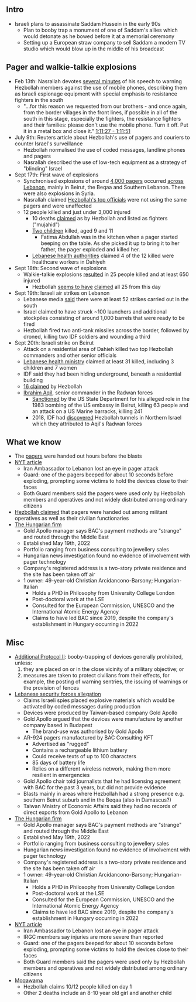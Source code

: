 ## Intro 
- Israeli plans to assassinate Saddam Hussein in the early 90s 
	- Plan to booby trap a monument of one of Saddam's allies which would detonate as he bowed before it at a memorial ceremony 
	- Setting up a European straw company to sell Saddam a modern TV studio which would blow up in the middle of his broadcast 
## Pager and walkie-talkie explosions 
- Feb 13th: Nasrallah devotes [several minutes](https://youtu.be/z5isHpf60Hw?si=1k8d408d8xhU-0wG&t=4207) of his speech to warning Hezbollah members against the use of mobile phones, describing them as Israeli espionage equipment with special emphasis to resistance fighters in the south 
	- "...for this reason we requested from our brothers - and once again, from the border villages in the front lines, if possible in all of the south in this stage, especially the fighters, the resistance fighters and their families: please don't use the mobile phone. Turn it off. Put it in a metal box and close it." [1:11:27 - 1:11:51](https://youtu.be/z5isHpf60Hw?si=kv2iURANplS-gxbi&t=4287)
- July 9th: Reuters article about Hezbollah's use of pagers and couriers to counter Israel's surveillance 
	- Hezbollah normalised the use of coded messages, landline phones and pagers 
	- Nasrallah described the use of low-tech equipment as a strategy of "blinding" Israel 
- Sept 17th: First wave of explosions
	- Synchronised explosions of around [4,000 pagers](https://news.sky.com/story/hezbollah-leader-accuses-israel-of-targeting-5000-people-in-two-minutes-as-he-admits-lebanon-blasts-are-unprecedented-blow-13217867) occurred [across Lebanon](https://www.bbc.co.uk/news/articles/cz04m913m49o), mainly in Beirut, the Beqaa and Southern Lebanon. There were also explosions in Syria. 
	- Nasrallah claimed [Hezbollah's top officials](https://news.sky.com/story/hezbollah-leader-accuses-israel-of-targeting-5000-people-in-two-minutes-as-he-admits-lebanon-blasts-are-unprecedented-blow-13217867) were not using the same pagers and were unaffected
	- 12 people killed and just under 3,000 injured 
		- 10 deaths [claimed](https://moqawama.news/essaydetails.php?eid=38581&cid=537) as by Hezbollah and listed as fighters ("mujahid")
		- [Two children](https://www.nytimes.com/2024/09/18/world/middleeast/lebanon-funeral-pager-attack.html) killed, aged 9 and 11
			- Fatima Abdullah was in the kitchen when a pager started beeping on the table. As she picked it up to bring it to her father, the pager exploded and killed her. 
		- [Lebanese health authorities](https://www.bbc.co.uk/news/articles/cx2kn10xxldo) claimed 4 of the 12 killed were healthcare workers in Dahiyeh
- Sept 18th: Second wave of explosions 
	- Walkie-talkie explosions [resulted](https://archive.ph/Tdypt#selection-1493.212-1493.230) in 25 people killed and at least 650 injured 
		- Hezbollah [seems to have](https://moqawama.news/essaydetails.php?eid=38592&cid=537) [claimed](https://moqawama.news/essaydetails.php?eid=38593&cid=537) all 25 from this day 
- Sept 19th: Israeli air strikes on Lebanon 
	- Lebanese media [said](https://www.bbc.co.uk/news/articles/cwyl8v1z1zeo) there were at least 52 strikes carried out in the south 
	- Israel claimed to have struck ~100 launchers and additional stockpiles consisting of around 1,000 barrels that were ready to be fired  
	- Hezbollah fired two anti-tank missiles across the border, followed by droned, killing two IDF soldiers and wounding a third 
- Sept 20th: Israeli strike on Beirut 
	- Attack on a residential area of Dahieh killed two top Hezbollah commanders and other senior officials 
	- [Lebanese health ministry](https://www.bbc.co.uk/news/articles/c5y9wyy9pr2o) claimed at least 31 killed, including 3 children and 7 women 
	- IDF said they had been hiding underground, beneath a residential building 
	- [16 claimed](https://moqawama.news/essaydetails.php?eid=38606&cid=537) by Hezbollah 
	- [Ibrahim Aqil](https://www.bbc.co.uk/news/articles/c5y9wyy9pr2o), senior commander in the Radwan forces 
		- [Sanctioned](https://news.sky.com/story/top-hezbollah-commander-killed-in-israeli-strike-on-beirut-sources-tell-reuters-13218490) by the US State Department for his alleged role in the 1983 bombing of the US embassy in Beirut, killing 63 people and an attack on a US Marine barracks, killing 241
		- 2018, IDF had [discovered](https://www.bbc.co.uk/news/world-middle-east-46437629) Hezbollah tunnels in Northern Israel which they attributed to Aqil's Radwan forces 
## What we know 
- The [pagers](https://archive.ph/Tdypt#selection-1493.212-1493.230) were handed out hours before the blasts 
- [NYT article](https://www.nytimes.com/2024/09/18/world/middleeast/iran-ambassador-mojtaba-amini-pager-attack.html?smid=nytcore-ios-share&referringSource=articleShare&sgrp=c-cb&ngrp=mnp&pvid=DF38A8BC-858D-451B-BBE4-843F1523841B) 
	- Iran Ambassador to Lebanon lost an eye in pager attack 
	- Guard: one of the pagers beeped for about 10 seconds before exploding, prompting some victims to hold the devices close to their faces 
	- Both Guard members said the pagers were used only by Hezbollah members and operatives and not widely distributed among ordinary citizens 
- [Hezbollah claimed](https://www.npr.org/2024/09/18/g-s1-23577/pagers-devices-explode-hezbollah-lebanon-israel?t&utm_source=perplexity) that pagers were handed out among militant operatives as well as their civilian functionaries 
- [The Hungarian firm](https://www.israelhayom.com/2024/09/18/did-israel-use-this-hungarian-company-for-its-alleged-hezbollah-pager-bombs/)
	- Gold Apollo manager says BAC's payment methods are "strange" and routed through the Middle East 
	- Established May 19th, 2022
	- Portfolio ranging from business consulting to jewellery sales 
	- Hungarian news investigation found no evidence of involvement with pager technology 
	- Company's registered address is a two-story private residence and the site has been taken off air
	- 1 owner: 49-year-old Christian Arcidancono-Barsony; Hungarian-Italian 
		- Holds a PHD in Philosophy from University College London
		- Post-doctoral work at the LSE 
		- Consulted for the European Commission, UNESCO and the International Atomic Energy Agency 
		- Claims to have led BAC since 2019, despite the company's establishment in Hungary occurring in 2022
## Misc 
- [Additional Protocol II](https://treaties.un.org/doc/Treaties/1996/05/19960503%2001-38%20AM/Ch_XXVI_02_bp.pdf): booby-trapping of devices generally prohibited, unless: 
	1. they are placed on or in the close vicinity of a military objective; or 
	2. measures are taken to protect civilians from their effects, for example, the posting of warning sentries, the issuing of warnings or the provision of fences 
- [Lebanese security forces allegation](https://www.france24.com/en/middle-east/20240918-israel-planted-5-000-pager-explosives-months-before-deadly-blasts-lebanese-security-sources-say) 
	- Claims Israeli spies placed explosive materials which would be activated by coded messages during production 
	- Devices were produced by Taiwan-based company Gold Apollo
	- Gold Apollo argued that the devices were manufacture by another company based in Budapest 
		- The brand-use was authorised by Gold Apollo 
	- AR-924 pagers manufactured by BAC Consulting KFT
		- Advertised as "rugged" 
		- Contains a rechargeable lithium battery
		- Could receive texts of up to 100 characters 
		- 85 days of battery life 
		- Relies on a different wireless network, making them more resilient in emergencies 
	- Gold Apollo chair told journalists that he had licensing agreement with BAC for the past 3 years, but did not provide evidence 
	- Blasts mainly in areas where Hezbollah had a strong presence e.g. southern Beirut suburb and in the Beqaa (also in Damascus?) 
	- Taiwan Mnistry of Economic Affairs said they had no records of direct exports from Gold Apollo to Lebanon 
- [The Hungarian firm](https://www.israelhayom.com/2024/09/18/did-israel-use-this-hungarian-company-for-its-alleged-hezbollah-pager-bombs/)
	- Gold Apollo manager says BAC's payment methods are "strange" and routed through the Middle East 
	- Established May 19th, 2022
	- Portfolio ranging from business consulting to jewellery sales 
	- Hungarian news investigation found no evidence of involvement with pager technology 
	- Company's registered address is a two-story private residence and the site has been taken off air
	- 1 owner: 49-year-old Christian Arcidancono-Barsony; Hungarian-Italian 
		- Holds a PHD in Philosophy from University College London
		- Post-doctoral work at the LSE 
		- Consulted for the European Commission, UNESCO and the International Atomic Energy Agency 
		- Claims to have led BAC since 2019, despite the company's establishment in Hungary occurring in 2022
- [NYT article](https://www.nytimes.com/2024/09/18/world/middleeast/iran-ambassador-mojtaba-amini-pager-attack.html?smid=nytcore-ios-share&referringSource=articleShare&sgrp=c-cb&ngrp=mnp&pvid=DF38A8BC-858D-451B-BBE4-843F1523841B) 
	- Iran Ambassador to Lebanon lost an eye in pager attack 
	- IRGC members say injuries are more severe than reported 
	- Guard: one of the pagers beeped for about 10 seconds before exploding, prompting some victims to hold the devices close to their faces 
	- Both Guard members said the pagers were used only by Hezbollah members and operatives and not widely distributed among ordinary citizens 
- [Moqawama](https://moqawama.news/essaydetails.php?eid=38581&cid=199)
	- Hezbollah claims 10/12 people killed on day 1 
	- Other 2 deaths include an 8-10 year old girl and another child 




